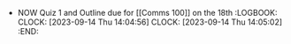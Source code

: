 - NOW Quiz 1 and Outline due for [[Comms 100]] on the 18th
  :LOGBOOK:
  CLOCK: [2023-09-14 Thu 14:04:56]
  CLOCK: [2023-09-14 Thu 14:05:02]
  :END:
